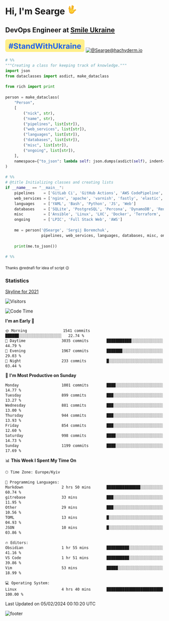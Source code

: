 # Hi, I'm Searge <img src="images/vulcan.webp" style="display: inline-block; margin: 0; height: 2rem" alt="Vulcan salute" />

## DevOps Engineer at [Smile Ukraine](https://smile-ukraine.com/en)

[![Stand With Ukraine](https://raw.githubusercontent.com/vshymanskyy/StandWithUkraine/main/badges/StandWithUkraine.svg)](https://stand-with-ukraine.pp.ua)
<a rel="me" href="https://hachyderm.io/@Searge">![@Searge@hachyderm.io](https://img.shields.io/badge/-@Searge-%232B90D9?logo=mastodon&logoColor=white)</a>

```python
# %%
"""Creating a class for keeping track of knowledge."""
import json
from dataclasses import asdict, make_dataclass

from rich import print

person = make_dataclass(
    "Person",
    [
        ("nick", str),
        ("name", str),
        ("pipelines", list[str]),
        ("web_services", list[str]),
        ("languages", list[str]),
        ("databases", list[str]),
        ("misc", list[str]),
        ("ongoing", list[str]),
    ],
    namespace={"to_json": lambda self: json.dumps(asdict(self), indent=4)},
)

# %%
# @title Initializing classes and creating lists
if __name__ == "__main__":
    pipelines    = ['GitLab Ci', 'GitHub Actions', 'AWS CodePipeline', 'Jenkins']
    web_services = ['nginx', 'apache', 'varnish', 'fastly', 'elastic', 'solr']
    languages    = ['YAML', 'Bash', 'Python', 'JS', 'Web']
    databases    = ['SQLite', 'PostgreSQL', 'Percona', 'DynamoDB', 'Redis']
    misc         = ['Ansible', 'Linux', 'LXC', 'Docker', 'Terraform', 'AWS']
    ongoing      = ['LPIC', 'Full Stack Web', 'AWS']

    me = person('@Searge', 'Sergij Boremchuk',
                pipelines, web_services, languages, databases, misc, ongoing)

    print(me.to_json())

# %%

```

<sub>Thanks @rednafi for idea of script :wink:</sub>

### Statistics

[Skyline for 2021](https://skyline.github.com/Searge/2021)

![Visitors](https://komarev.com/ghpvc/?username=searge&label=Profile%20views&color=0e75b6&style=flat) 
<!--START_SECTION:waka-->
![Code Time](http://img.shields.io/badge/Code%20Time-2%2C413%20hrs%2043%20mins-blue)

**I'm an Early 🐤** 

```text
🌞 Morning                1541 commits        ██████░░░░░░░░░░░░░░░░░░░   22.74 % 
🌆 Daytime                3035 commits        ███████████░░░░░░░░░░░░░░   44.79 % 
🌃 Evening                1967 commits        ███████░░░░░░░░░░░░░░░░░░   29.03 % 
🌙 Night                  233 commits         █░░░░░░░░░░░░░░░░░░░░░░░░   03.44 % 
```
📅 **I'm Most Productive on Sunday** 

```text
Monday                   1001 commits        ████░░░░░░░░░░░░░░░░░░░░░   14.77 % 
Tuesday                  899 commits         ███░░░░░░░░░░░░░░░░░░░░░░   13.27 % 
Wednesday                881 commits         ███░░░░░░░░░░░░░░░░░░░░░░   13.00 % 
Thursday                 944 commits         ███░░░░░░░░░░░░░░░░░░░░░░   13.93 % 
Friday                   854 commits         ███░░░░░░░░░░░░░░░░░░░░░░   12.60 % 
Saturday                 998 commits         ████░░░░░░░░░░░░░░░░░░░░░   14.73 % 
Sunday                   1199 commits        ████░░░░░░░░░░░░░░░░░░░░░   17.69 % 
```


📊 **This Week I Spent My Time On** 

```text
🕑︎ Time Zone: Europe/Kyiv

💬 Programming Languages: 
Markdown                 2 hrs 50 mins       ███████████████░░░░░░░░░░   60.74 % 
gitrebase                33 mins             ███░░░░░░░░░░░░░░░░░░░░░░   11.95 % 
Other                    29 mins             ███░░░░░░░░░░░░░░░░░░░░░░   10.56 % 
TOML                     13 mins             █░░░░░░░░░░░░░░░░░░░░░░░░   04.93 % 
JSON                     10 mins             █░░░░░░░░░░░░░░░░░░░░░░░░   03.86 % 

🔥 Editors: 
Obsidian                 1 hr 55 mins        ██████████░░░░░░░░░░░░░░░   41.16 % 
VS Code                  1 hr 51 mins        ██████████░░░░░░░░░░░░░░░   39.86 % 
Vim                      53 mins             █████░░░░░░░░░░░░░░░░░░░░   18.99 % 

💻 Operating System: 
Linux                    4 hrs 40 mins       █████████████████████████   100.00 % 
```


 Last Updated on 05/02/2024 00:10:20 UTC
<!--END_SECTION:waka-->

![footer](https://capsule-render.vercel.app/api?type=waving&color=gradient&customColorList=14,21&height=82&section=footer)
